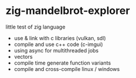 # zig-mandelbrot-explorer
little test of zig language

 * use & link with c libraries (vulkan, sdl)
 * compile and use c++ code (c-imgui)
 * using async for multithreaded jobs
 * vectors
 * compile time generate function variants
 * compile and cross-compile linux / windows
